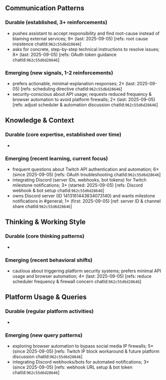 ## Communication Patterns
### Durable (established, 3+ reinforcements)
- pushes assistant to accept responsibility and find root-cause instead of blaming external services; 9× (last: 2025-09-05) [refs: root cause insistence chatId:`962c55d6d28646`]
- asks for concrete, step-by-step technical instructions to resolve issues; 8× (last: 2025-09-05) [refs: OAuth token guidance chatId:`962c55d6d28646`]

### Emerging (new signals, 1-2 reinforcements)
- prefers actionable, minimal-explanation responses; 2× (last: 2025-09-05) [refs: scheduling directive chatId:`962c55d6d28646`]
- security-conscious about API usage; requests reduced frequency & browser automation to avoid platform firewalls; 2× (last: 2025-09-05) [refs: adjust scheduler & automation discussion chatId:`962c55d6d28646`]

## Knowledge & Context
### Durable (core expertise, established over time)
-

### Emerging (recent learning, current focus)
- frequent questions about Twitch API authentication and automation; 6× (since 2025-09-05) [refs: OAuth troubleshooting chatId:`962c55d6d28646`]
- integrating Discord (server IDs, webhooks, bot tokens) for Twitch milestone notifications; 3× (started: 2025-09-05) [refs: Discord webhook & bot setup chatId:`962c55d6d28646`]
- owns Discord server (ID 1413161443834073140) and wants milestone notifications in #general; 1× (first: 2025-09-05) [ref: server ID & channel share chatId:`962c55d6d28646`]

## Thinking & Working Style
### Durable (core thinking patterns)
-

### Emerging (recent behavioral shifts)
- cautious about triggering platform security systems; prefers minimal API usage and browser automation; 4× (last: 2025-09-05) [refs: reduce scheduler frequency & firewall concern chatId:`962c55d6d28646`]

## Platform Usage & Queries
### Durable (regular platform activities)
-

### Emerging (new query patterns)
- exploring browser automation to bypass social media IP firewalls; 5× (since 2025-09-05) [refs: Twitch IP block workaround & future platform discussion chatId:`962c55d6d28646`]
- integrating Discord webhooks/bots for automated notifications; 3× (since 2025-09-05) [refs: webhook URL setup & bot token chatId:`962c55d6d28646`]